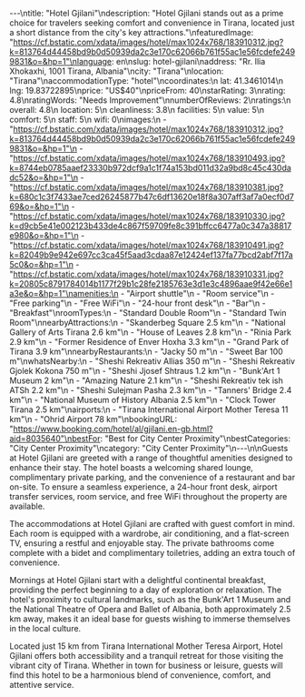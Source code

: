 ---\ntitle: "Hotel Gjilani"\ndescription: "Hotel Gjilani stands out as a prime choice for travelers seeking comfort and convenience in Tirana, located just a short distance from the city's key attractions."\nfeaturedImage: "https://cf.bstatic.com/xdata/images/hotel/max1024x768/183910312.jpg?k=813764d44458bd9b0d50939da2c3e170c62066b761f55ac1e56fcdefe2499831&o=&hp=1"\nlanguage: en\nslug: hotel-gjilani\naddress: "Rr. Ilia Xhokaxhi, 1001 Tirana, Albania"\ncity: "Tirana"\nlocation: "Tirana"\naccommodationType: "hotel"\ncoordinates:\n  lat: 41.3461014\n  lng: 19.83722895\nprice: "US$40"\npriceFrom: 40\nstarRating: 3\nrating: 4.8\nratingWords: "Needs Improvement"\nnumberOfReviews: 2\nratings:\n  overall: 4.8\n  location: 5\n  cleanliness: 3.8\n  facilities: 5\n  value: 5\n  comfort: 5\n  staff: 5\n  wifi: 0\nimages:\n  - "https://cf.bstatic.com/xdata/images/hotel/max1024x768/183910312.jpg?k=813764d44458bd9b0d50939da2c3e170c62066b761f55ac1e56fcdefe2499831&o=&hp=1"\n  - "https://cf.bstatic.com/xdata/images/hotel/max1024x768/183910493.jpg?k=8744eb0785aaef23330b972dcf9a1c1f74a153bd011d32a9bd8c45c430dadc52&o=&hp=1"\n  - "https://cf.bstatic.com/xdata/images/hotel/max1024x768/183910381.jpg?k=680c1c3f7433ae7ced26245877b47c6df13620e18f8a307aff3af7a0ecf0d769&o=&hp=1"\n  - "https://cf.bstatic.com/xdata/images/hotel/max1024x768/183910330.jpg?k=d9cb5e41e002123b433de4c867f59709fe8c391bffcc6477a0c347a38817e980&o=&hp=1"\n  - "https://cf.bstatic.com/xdata/images/hotel/max1024x768/183910491.jpg?k=82049b9e942e697cc3ca45f5aad3cdaa87e12424ef137fa77bcd2abf7f17a5c0&o=&hp=1"\n  - "https://cf.bstatic.com/xdata/images/hotel/max1024x768/183910331.jpg?k=20805c8791784014b1177f29b1c28fe2185763e3d1e3c4896aae9f42e66e1a3e&o=&hp=1"\namenities:\n  - "Airport shuttle"\n  - "Room service"\n  - "Free parking"\n  - "Free WiFi"\n  - "24-hour front desk"\n  - "Bar"\n  - "Breakfast"\nroomTypes:\n  - "Standard Double Room"\n  - "Standard Twin Room"\nnearbyAttractions:\n  - "Skanderbeg Square 2.5 km"\n  - "National Gallery of Arts Tirana 2.6 km"\n  - "House of Leaves 2.8 km"\n  - "Rinia Park 2.9 km"\n  - "Former Residence of Enver Hoxha 3.3 km"\n  - "Grand Park of Tirana 3.9 km"\nnearbyRestaurants:\n  - "Jacky 50 m"\n  - "Sweet Bar 100 m"\nwhatsNearby:\n  - "Sheshi Rekreativ Allias 350 m"\n  - "Sheshi Rekreativ Gjolek Kokona 750 m"\n  - "Sheshi Jjosef Shtraus 1.2 km"\n  - "Bunk'Art 1 Museum 2 km"\n  - "Amazing Nature 2.1 km"\n  - "Sheshi Rekreativ tek ish ATSh 2.2 km"\n  - "Sheshi Sulejman Pasha 2.3 km"\n  - "Tanners' Bridge 2.4 km"\n  - "National Museum of History Albania 2.5 km"\n  - "Clock Tower Tirana 2.5 km"\nairports:\n  - "Tirana International Airport Mother Teresa 11 km"\n  - "Ohrid Airport 78 km"\nbookingURL: "https://www.booking.com/hotel/al/gjilani.en-gb.html?aid=8035640"\nbestFor: "Best for City Center Proximity"\nbestCategories: "City Center Proximity"\ncategory: "City Center Proximity"\n---\n\nGuests at Hotel Gjilani are greeted with a range of thoughtful amenities designed to enhance their stay. The hotel boasts a welcoming shared lounge, complimentary private parking, and the convenience of a restaurant and bar on-site. To ensure a seamless experience, a 24-hour front desk, airport transfer services, room service, and free WiFi throughout the property are available.

The accommodations at Hotel Gjilani are crafted with guest comfort in mind. Each room is equipped with a wardrobe, air conditioning, and a flat-screen TV, ensuring a restful and enjoyable stay. The private bathrooms come complete with a bidet and complimentary toiletries, adding an extra touch of convenience.

Mornings at Hotel Gjilani start with a delightful continental breakfast, providing the perfect beginning to a day of exploration or relaxation. The hotel's proximity to cultural landmarks, such as the Bunk'Art 1 Museum and the National Theatre of Opera and Ballet of Albania, both approximately 2.5 km away, makes it an ideal base for guests wishing to immerse themselves in the local culture.

Located just 15 km from Tirana International Mother Teresa Airport, Hotel Gjilani offers both accessibility and a tranquil retreat for those visiting the vibrant city of Tirana. Whether in town for business or leisure, guests will find this hotel to be a harmonious blend of convenience, comfort, and attentive service.